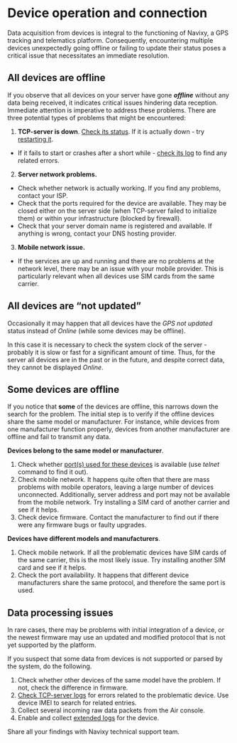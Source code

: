 # Device operation and connection

Data acquisition from devices is integral to the functioning of Navixy, a GPS tracking and telematics platform. Consequently, encountering multiple devices unexpectedly going offline or failing to update their status poses a critical issue that necessitates an immediate resolution.

## All devices are offline

If you observe that all devices on your server have gone ***offline*** without any data being received, it indicates critical issues hindering data reception. Immediate attention is imperative to address these problems. There are three potential types of problems that might be encountered:

1. **TCP-server is down**. [Check its status](checking-service-statuses.md). If it is actually down - try [restarting it](../maintenance/restarting-instance.md).
  - If it fails to start or crashes after a short while - [check its log](working-with-logs.md) to find any related errors.
2. **Server network problems.**
  - Check whether network is actually working. If you find any problems, contact your ISP.
  - Check that the ports required for the device are available. They may be closed either on the server side (when TCP-server failed to initialize them) or within your infrastructure (blocked by firewall).
  - Check that your server domain name is registered and available. If anything is wrong, contact your DNS hosting provider.
3. **Mobile network issue.**
  - If the services are up and running and there are no problems at the network level, there may be an issue with your mobile provider. This is particularly relevant when all devices use SIM cards from the same carrier.

## All devices are “not updated”

Occasionally it may happen that all devices have the *GPS not updated* status instead of *Online* (while some devices may be offline).

In this case it is necessary to check the system clock of the server - probably it is slow or fast for a significant amount of time. Thus, for the server all devices are in the past or in the future, and despite correct data, they cannot be displayed *Online*.

## Some devices are offline

If you notice that **some** of the devices are offline, this narrows down the search for the problem. The initial step is to verify if the offline devices share the same model or manufacturer. For instance, while devices from one manufacturer function properly, devices from another manufacturer are offline and fail to transmit any data.

**Devices belong to the same model or manufacturer**.

1. Check whether [port(s) used for these devices](https://www.navixy.com/devices/) is available (use *telnet* command to find it out).
2. Check mobile network. It happens quite often that there are mass problems with mobile operators, leaving a large number of devices unconnected. Additionally, server address and port may not be available from the mobile network. Try installing a SIM card of another carrier and see if it helps.
3. Check device firmware. Contact the manufacturer to find out if there were any firmware bugs or faulty upgrades.

**Devices have different models and manufacturers**.

1. Check mobile network. If all the problematic devices have SIM cards of the same carrier, this is the most likely issue. Try installing another SIM card and see if it helps.
2. Check the port availability. It happens that different device manufacturers share the same protocol, and therefore the same port is used.

## Data processing issues

In rare cases, there may be problems with initial integration of a device, or the newest firmware may use an updated and modified protocol that is not yet supported by the platform.

If you suspect that some data from devices is not supported or parsed by the system, do the following.

1. Check whether other devices of the same model have the problem. If not, check the difference in firmware.
2. [Check TCP-server logs](working-with-logs.md) for errors related to the problematic device. Use device IMEI to search for related entries.
3. Collect several incoming raw data packets from the Air console.
4. Enable and collect [extended logs](working-with-logs/extended-logging.md) for the device.

Share all your findings with Navixy technical support team.